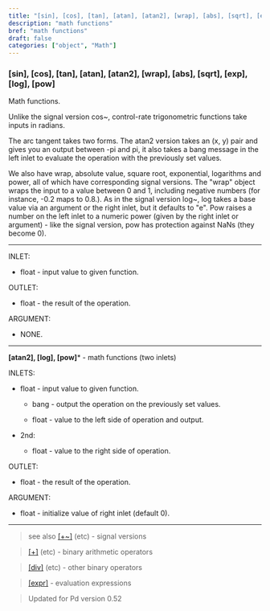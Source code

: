 ```yaml
---
title: "[sin], [cos], [tan], [atan], [atan2], [wrap], [abs], [sqrt], [exp], [log], [pow]"
description: "math functions"
bref: "math functions"
draft: false
categories: ["object", "Math"]
---
```


### [sin], [cos], [tan], [atan], [atan2], [wrap], [abs], [sqrt], [exp], [log], [pow]

Math functions.

Unlike the signal version cos~, control-rate trigonometric functions take inputs in radians.

The arc tangent takes two forms. The atan2 version takes an (x, y) pair and gives you an output between -pi and pi, it also takes a bang message in the left inlet to evaluate the operation with the previously set values.

We also have wrap, absolute value, square root, exponential, logarithms and power, all of which have corresponding signal versions. The "wrap" object wraps the input to a value between 0 and 1, including negative numbers (for instance, -0.2 maps to 0.8.). As in the signal version log~, log takes a base value via an argument or the right inlet, but it defaults to "e". Pow raises a number on the left inlet to a numeric power (given by the right inlet or argument) - like the signal version, pow has protection against NaNs (they become 0).




------------------------
INLET:

- float - input value to given function.

OUTLET:

- float - the result of the operation.

ARGUMENT:

- NONE.

--------------------------

**[atan2], [log], [pow]*** - math functions (two inlets)

INLETS:

- float - input value to given function.

  - bang - output the operation on the previously set values.

  - float - value to the left side of operation and output.

- 2nd:

  - float - value to the right side of operation.

OUTLET:

- float - the result of the operation.

ARGUMENT:

- float - initialize value of right inlet (default 0).

-------------------------

 

> see also [[+~]](../#) (etc) - signal versions

> [[+]](../binary-arithmetic-operators) (etc) - binary arithmetic operators

> [[div]](../other-binary-operators) (etc) - other binary operators

> [[expr]](../expr-family) - evaluation expressions

> Updated for Pd version 0.52
 
